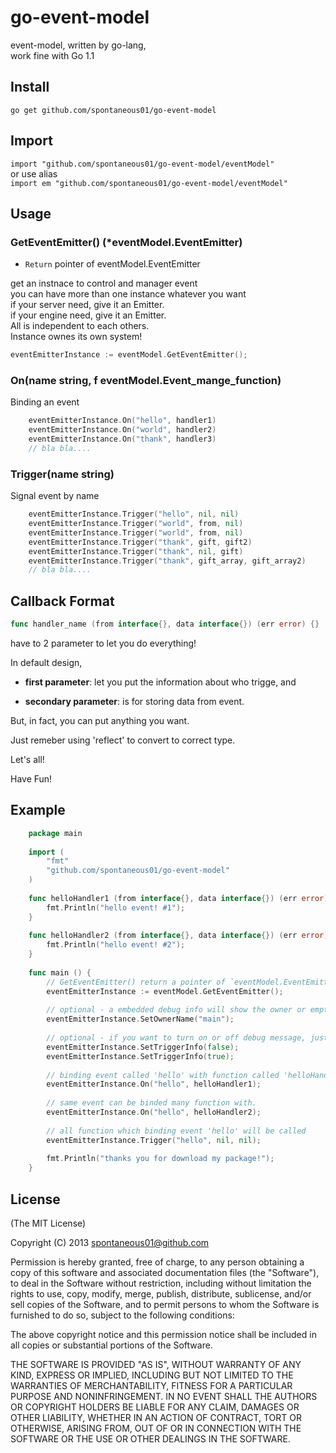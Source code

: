 go-event-model
================

event-model, written by go-lang,   
work fine with Go 1.1 

## Install

`go get github.com/spontaneous01/go-event-model`

## Import

`import "github.com/spontaneous01/go-event-model/eventModel" `  
or use alias  
`import em "github.com/spontaneous01/go-event-model/eventModel"`  

## Usage

### GetEventEmitter() (*eventModel.EventEmitter)
* `Return` pointer of eventModel.EventEmitter
 
get an instnace to control and manager event  
you can have more than one instance whatever you want  
if your server need, give it an Emitter.  
if your engine need, give it an Emitter.  
All is independent to each others.  
Instance ownes its own system!  
```go
eventEmitterInstance := eventModel.GetEventEmitter();
```
### On(name string, f eventModel.Event_mange_function)
Binding an event
```go
    eventEmitterInstance.On("hello", handler1)
    eventEmitterInstance.On("world", handler2)
    eventEmitterInstance.On("thank", handler3)
    // bla bla....
```
### Trigger(name string)
Signal event by name  
```go
    eventEmitterInstance.Trigger("hello", nil, nil)
    eventEmitterInstance.Trigger("world", from, nil)
    eventEmitterInstance.Trigger("world", from, nil)
    eventEmitterInstance.Trigger("thank", gift, gift2)
    eventEmitterInstance.Trigger("thank", nil, gift)
    eventEmitterInstance.Trigger("thank", gift_array, gift_array2)
    // bla bla....
```
## Callback Format
```go
func handler_name (from interface{}, data interface{}) (err error) {}
```
have to 2 parameter to let you do everything!

In default design, 

* <b>first parameter</b>: let you put the information about who trigge, and

* <b>secondary parameter</b>:  is for storing data from event.

But, in fact, you can put anything you want.

Just remeber using 'reflect' to convert to correct type.

Let's all!

Have Fun!


## Example

```go
    package main
    
    import (
        "fmt"
        "github.com/spontaneous01/go-event-model"
    )
    
    func helloHandler1 (from interface{}, data interface{}) (err error) {
        fmt.Println("hello event! #1");
    }
    
    func helloHandler2 (from interface{}, data interface{}) (err error) {
        fmt.Println("hello event! #2");
    }
    
    func main () {
        // GetEventEmitter() return a pointer of `eventModel.EventEmitter`
        eventEmitterInstance := eventModel.GetEventEmitter();
        
        // optional - a embedded debug info will show the owner or empty string in console
        eventEmitterInstance.SetOwnerName("main");
        
        // optional - if you want to turn on or off debug message, just call
        eventEmitterInstance.SetTriggerInfo(false);
        eventEmitterInstance.SetTriggerInfo(true);
        
        // binding event called 'hello' with function called 'helloHandler'
        eventEmitterInstance.On("hello", helloHandler1);
        
        // same event can be binded many function with.
        eventEmitterInstance.On("hello", helloHandler2);
        
        // all function which binding event 'hello' will be called
        eventEmitterInstance.Trigger("hello", nil, nil);
        
        fmt.Println("thanks you for download my package!");
    }
```

## License

(The MIT License)

Copyright (C) 2013 spontaneous01@github.com

Permission is hereby granted, free of charge, to any person obtaining a copy of this software and associated documentation files (the "Software"), to deal in the Software without restriction, including without limitation the rights to use, copy, modify, merge, publish, distribute, sublicense, and/or sell copies of the Software, and to permit persons to whom the Software is furnished to do so, subject to the following conditions:

The above copyright notice and this permission notice shall be included in all copies or substantial portions of the Software.

THE SOFTWARE IS PROVIDED "AS IS", WITHOUT WARRANTY OF ANY KIND, EXPRESS OR IMPLIED, INCLUDING BUT NOT LIMITED TO THE WARRANTIES OF MERCHANTABILITY, FITNESS FOR A PARTICULAR PURPOSE AND NONINFRINGEMENT. IN NO EVENT SHALL THE AUTHORS OR COPYRIGHT HOLDERS BE LIABLE FOR ANY CLAIM, DAMAGES OR OTHER LIABILITY, WHETHER IN AN ACTION OF CONTRACT, TORT OR OTHERWISE, ARISING FROM, OUT OF OR IN CONNECTION WITH THE SOFTWARE OR THE USE OR OTHER DEALINGS IN THE SOFTWARE.
